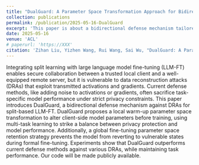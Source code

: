 ```yaml
---
title: "DualGuard: A Parameter Space Transformation Approach for Bidirectional Defense in Split-Based LLM Fine-Tuning."
collection: publications
permalink: /publication/2025-05-16-DualGuard
excerpt: 'This paper is about a bidirectional defense mechanism tailored for split- based LLM-FT scenarios.'
date: 2025-05-16
venue: 'ACL'
# paperurl: 'https://XXX'
citation: 'Zihan Liu, Yizhen Wang, Rui Wang, Sai Wu, "DualGuard: A Parameter Space Transformation Approach for Bidirectional Defense in Split-Based LLM Fine-Tuning." the 63rd Annual Meeting of the Association for Computational Linguistics (ACL 2025), Vienna, Austria, July 27 to August 1st, 2025.'
---
```


Integrating split learning with large language model fine-tuning (LLM-FT) enables secure collaboration between a trusted local client and a well-equipped remote server, but it is vulnerable to data reconstruction attacks (DRAs) that exploit transmitted activations and gradients. Current defense methods, like adding noise to activations or gradients, often sacrifice task-specific model performance under strict privacy constraints. This paper introduces DualGuard, a bidirectional defense mechanism against DRAs for split-based LLM-FT. DualGuard proposes a local warm-up parameter space transformation to alter client-side model parameters before training, using multi-task learning to strike a balance between privacy protection and model performance. Additionally, a global fine-tuning parameter space retention strategy prevents the model from reverting to vulnerable states during formal fine-tuning. Experiments show that DualGuard outperforms current defense methods against various DRAs, while maintaining task performance. Our code will be made publicly available.

